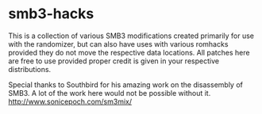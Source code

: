 # smb3-hacks

This is a collection of various SMB3 modifications created primarily for use with the randomizer, but can also have uses with various romhacks provided they do not move the respective data locations. All patches here are free to use provided proper credit is given in your respective distributions.

Special thanks to Southbird for his amazing work on the disassembly of SMB3. A lot of the work here would not be possible without it. http://www.sonicepoch.com/sm3mix/

